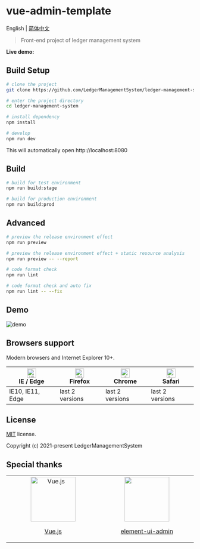 # vue-admin-template

English | [简体中文](./README-zh.md)

> Front-end project of ledger management system

**Live demo:**

## Build Setup

```bash
# clone the project
git clone https://github.com/LedgerManagementSystem/ledger-management-system.git

# enter the project directory
cd ledger-management-system

# install dependency
npm install

# develop
npm run dev
```

This will automatically open http://localhost:8080

## Build

```bash
# build for test environment
npm run build:stage

# build for production environment
npm run build:prod
```

## Advanced

```bash
# preview the release environment effect
npm run preview

# preview the release environment effect + static resource analysis
npm run preview -- --report

# code format check
npm run lint

# code format check and auto fix
npm run lint -- --fix
```

## Demo

![demo]()

## Browsers support

Modern browsers and Internet Explorer 10+.

| [<img src="https://raw.githubusercontent.com/alrra/browser-logos/master/src/edge/edge_48x48.png" alt="IE / Edge" width="24px" height="24px" />](http://godban.github.io/browsers-support-badges/)</br>IE / Edge | [<img src="https://raw.githubusercontent.com/alrra/browser-logos/master/src/firefox/firefox_48x48.png" alt="Firefox" width="24px" height="24px" />](http://godban.github.io/browsers-support-badges/)</br>Firefox | [<img src="https://raw.githubusercontent.com/alrra/browser-logos/master/src/chrome/chrome_48x48.png" alt="Chrome" width="24px" height="24px" />](http://godban.github.io/browsers-support-badges/)</br>Chrome | [<img src="https://raw.githubusercontent.com/alrra/browser-logos/master/src/safari/safari_48x48.png" alt="Safari" width="24px" height="24px" />](http://godban.github.io/browsers-support-badges/)</br>Safari |
| --------------------------------------------------------------------------------------------------------------------------------------------------------------------------------------------------------------- | ----------------------------------------------------------------------------------------------------------------------------------------------------------------------------------------------------------------- | ------------------------------------------------------------------------------------------------------------------------------------------------------------------------------------------------------------- | ------------------------------------------------------------------------------------------------------------------------------------------------------------------------------------------------------------- |
| IE10, IE11, Edge                                                                                                                                                                                                | last 2 versions                                                                                                                                                                                                   | last 2 versions                                                                                                                                                                                               | last 2 versions                                                                                                                                                                                               |

## License

[MIT](https://github.com/LedgerManagementSystem/ledger-management-system/main/LICENSE) license.

Copyright (c) 2021-present LedgerManagementSystem

## Special thanks

<table align="center" cellspacing="0" cellpadding="0">
  <tbody>
    <tr>
      <td align="center" valign="middle" width="250">
        <a href="https://cn.vuejs.org/" title="多会" target="_blank">
          <img width="120px" src="https://cn.vuejs.org/images/logo.png" title="Vue.js">
          <p>Vue.js</p>
        </a>
      </td>
      <td align="center" valign="middle" width="250">
        <a href="https://github.com/PanJiaChen/vue-element-admin/" title="element-ui-admin" target="_blank">
          <img width="120px" src="https://panjiachen.github.io/vue-element-admin-site/home.png">
          <p>element-ui-admin</p>
        </a>
      </td>
    </tr>
  </tbody>
</table>
